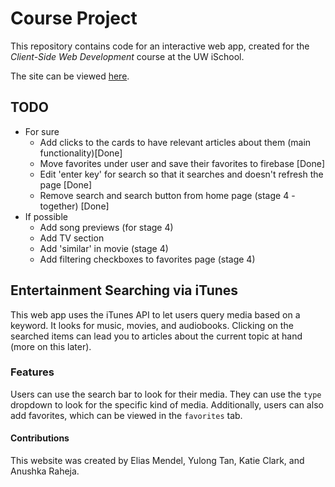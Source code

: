 # Course Project

This repository contains code for an interactive web app, created for the _Client-Side Web Development_ course at the UW iSchool.

The site can be viewed [here](https://eliasfm.github.io/Muse-N-News/).

## TODO
- For sure
    - Add clicks to the cards to have relevant articles about them (main functionality)[Done]
    - Move favorites under user and save their favorites to firebase [Done]
    - Edit 'enter key' for search so that it searches and doesn't refresh the page [Done]
    - Remove search and search button from home page (stage 4 - together) [Done]
- If possible
    - Add song previews (for stage 4)
    - Add TV section
    - Add 'similar' in movie (stage 4)
    - Add filtering checkboxes to favorites page (stage 4)

## Entertainment Searching via iTunes 
This web app uses the iTunes API to let users query media based on a keyword. It looks for music, movies, and audiobooks. Clicking on the searched items can lead you to articles about the current topic at hand (more on this later).

### Features
Users can use the search bar to look for their media. They can use the `type` dropdown to look for the specific kind of media. Additionally, users can also add favorites, which can be viewed in the `favorites` tab.

#### Contributions
This website was created by Elias Mendel, Yulong Tan, Katie Clark, and Anushka Raheja.
